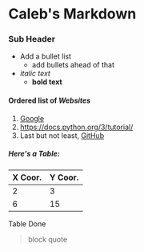 # Caleb's Markdown

### Sub Header
* Add a bullet list
    * add bullets ahead of that
* *italic text*
    * **bold text**
    
 #### Ordered list of *Websites*
 1. [Google](https://www.google.com/)
 2. https://docs.python.org/3/tutorial/
 3. Last but not least, [GitHub](https://github.com/)
 
 ##### Here's a Table:
 X Coor.| Y Coor.
 ---|----
 2|3
 6|15
 
 Table Done
 
 >block quote

